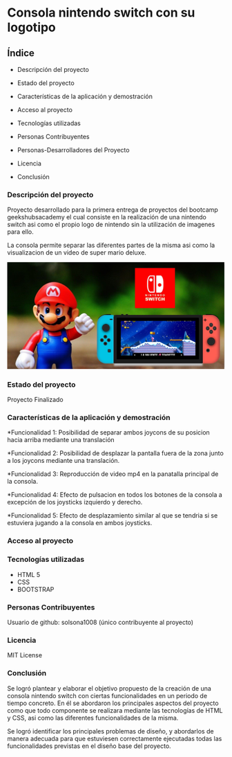 # Consola nintendo switch con su logotipo

## Índice
* Descripción del proyecto

* Estado del proyecto

* Características de la aplicación y demostración

* Acceso al proyecto

* Tecnologías utilizadas

* Personas Contribuyentes

* Personas-Desarrolladores del Proyecto

* Licencia

* Conclusión
  
### Descripción del proyecto
Proyecto desarrollado para la primera entrega de proyectos del bootcamp geekshubsacademy el cual consiste en la realización de una nintendo switch asi como el propio logo de nintendo sin la utilización de imagenes para ello. 

La consola permite separar las diferentes partes de la misma asi como la visualizacion de un video de super mario deluxe.

![](mario-proyecto.JPG)
### Estado del proyecto
Proyecto Finalizado
### Características de la aplicación y demostración
*Funcionalidad 1: Posibilidad de separar ambos joycons de su posicion hacia arriba mediante una translación

*Funcionalidad 2: Posibilidad de desplazar la pantalla fuera de la zona junto a los joycons mediante una translación.

*Funcionalidad 3: Reproducción de video mp4 en la panatalla principal de la consola.

*Funcionalidad 4: Efecto de pulsacion en todos los botones de la consola a excepción de los joysticks izquierdo y derecho.

*Funcionalidad 5: Efecto de desplazamiento similar al que se tendria si se estuviera jugando a la consola en ambos joysticks.
### Acceso al proyecto

### Tecnologías utilizadas
* HTML 5
* CSS
* BOOTSTRAP
### Personas Contribuyentes
Usuario de github: solsona1008 (único contribuyente al proyecto)
### Licencia
MIT License
### Conclusión
Se logró plantear y elaborar el objetivo propuesto de la creación de una consola nintendo switch con ciertas funcionalidades en un periodo de tiempo concreto. En él se abordaron los principales aspectos del proyecto como que todo componente se realizara mediante las tecnologías de HTML y CSS, asi como las diferentes funcionalidades de la misma.

Se logró identificar los principales problemas de diseño, y abordarlos de manera adecuada para que estuviesen correctamente ejecutadas todas las funcionalidades previstas en el diseño base del proyecto.
